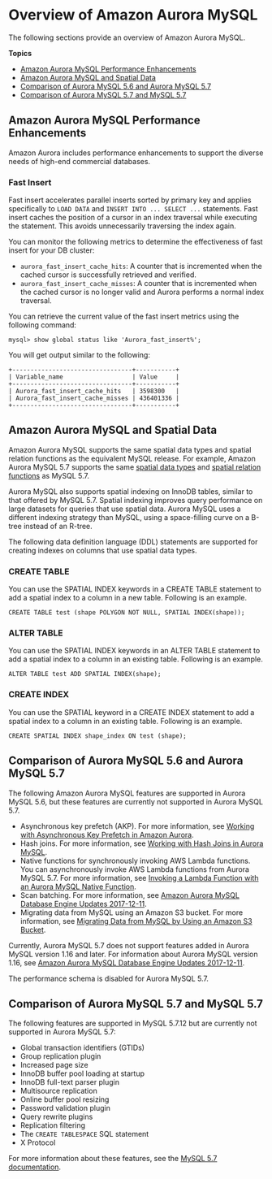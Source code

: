 # Overview of Amazon Aurora MySQL<a name="Aurora.AuroraMySQL.Overview"></a>

The following sections provide an overview of Amazon Aurora MySQL\.

**Topics**
+ [Amazon Aurora MySQL Performance Enhancements](#Aurora.AuroraMySQL.Performance)
+ [Amazon Aurora MySQL and Spatial Data](#Aurora.AuroraMySQL.Spatial)
+ [Comparison of Aurora MySQL 5\.6 and Aurora MySQL 5\.7](#Aurora.AuroraMySQL.CompareReleases)
+ [Comparison of Aurora MySQL 5\.7 and MySQL 5\.7](#Aurora.AuroraMySQL.CompareMySQL57)

## Amazon Aurora MySQL Performance Enhancements<a name="Aurora.AuroraMySQL.Performance"></a>

Amazon Aurora includes performance enhancements to support the diverse needs of high\-end commercial databases\.

### Fast Insert<a name="Aurora.AuroraMySQL.Performance.FastInsert"></a>

Fast insert accelerates parallel inserts sorted by primary key and applies specifically to `LOAD DATA` and `INSERT INTO ... SELECT ...` statements\. Fast insert caches the position of a cursor in an index traversal while executing the statement\. This avoids unnecessarily traversing the index again\.

You can monitor the following metrics to determine the effectiveness of fast insert for your DB cluster:
+ `aurora_fast_insert_cache_hits`: A counter that is incremented when the cached cursor is successfully retrieved and verified\. 
+ `aurora_fast_insert_cache_misses`: A counter that is incremented when the cached cursor is no longer valid and Aurora performs a normal index traversal\.

You can retrieve the current value of the fast insert metrics using the following command:

```
mysql> show global status like 'Aurora_fast_insert%';                
```

You will get output similar to the following:

```
+---------------------------------+-----------+
| Variable_name                   | Value     |
+---------------------------------+-----------+
| Aurora_fast_insert_cache_hits   | 3598300   |
| Aurora_fast_insert_cache_misses | 436401336 |
+---------------------------------+-----------+
```

## Amazon Aurora MySQL and Spatial Data<a name="Aurora.AuroraMySQL.Spatial"></a>

Amazon Aurora MySQL supports the same spatial data types and spatial relation functions as the equivalent MySQL release\. For example, Amazon Aurora MySQL 5\.7 supports the same [spatial data types](https://dev.mysql.com/doc/refman/5.7/en/spatial-types.html) and [spatial relation functions](https://dev.mysql.com/doc/refman/5.7/en/spatial-relation-functions-object-shapes.html) as MySQL 5\.7\. 

Aurora MySQL also supports spatial indexing on InnoDB tables, similar to that offered by MySQL 5\.7\. Spatial indexing improves query performance on large datasets for queries that use spatial data\. Aurora MySQL uses a different indexing strategy than MySQL, using a space\-filling curve on a B\-tree instead of an R\-tree\.

The following data definition language \(DDL\) statements are supported for creating indexes on columns that use spatial data types\.

### CREATE TABLE<a name="Aurora.AuroraMySQL.Spatial.create_table"></a>

 You can use the SPATIAL INDEX keywords in a CREATE TABLE statement to add a spatial index to a column in a new table\. Following is an example\.

```
CREATE TABLE test (shape POLYGON NOT NULL, SPATIAL INDEX(shape)); 
```

### ALTER TABLE<a name="Aurora.AuroraMySQL.Spatial.alter_table"></a>

You can use the SPATIAL INDEX keywords in an ALTER TABLE statement to add a spatial index to a column in an existing table\. Following is an example\.

```
ALTER TABLE test ADD SPATIAL INDEX(shape); 
```

### CREATE INDEX<a name="Aurora.AuroraMySQL.Spatial.create_index"></a>

You can use the SPATIAL keyword in a CREATE INDEX statement to add a spatial index to a column in an existing table\. Following is an example\.

```
CREATE SPATIAL INDEX shape_index ON test (shape);
```

## Comparison of Aurora MySQL 5\.6 and Aurora MySQL 5\.7<a name="Aurora.AuroraMySQL.CompareReleases"></a>

The following Amazon Aurora MySQL features are supported in Aurora MySQL 5\.6, but these features are currently not supported in Aurora MySQL 5\.7\.
+ Asynchronous key prefetch \(AKP\)\. For more information, see [Working with Asynchronous Key Prefetch in Amazon Aurora](AuroraMySQL.BestPractices.md#Aurora.BestPractices.AKP)\.
+ Hash joins\. For more information, see [Working with Hash Joins in Aurora MySQL](AuroraMySQL.BestPractices.md#Aurora.BestPractices.HashJoin)\.
+ Native functions for synchronously invoking AWS Lambda functions\. You can asynchronously invoke AWS Lambda functions from Aurora MySQL 5\.7\. For more information, see [Invoking a Lambda Function with an Aurora MySQL Native Function](AuroraMySQL.Integrating.Lambda.md#AuroraMySQL.Integrating.NativeLambda)\.
+ Scan batching\. For more information, see [Amazon Aurora MySQL Database Engine Updates 2017\-12\-11](AuroraMySQL.Updates.20171211.md)\.
+ Migrating data from MySQL using an Amazon S3 bucket\. For more information, see [Migrating Data from MySQL by Using an Amazon S3 Bucket](AuroraMySQL.Migrating.ExtMySQL.md#AuroraMySQL.Migrating.ExtMySQL.S3)\.

Currently, Aurora MySQL 5\.7 does not support features added in Aurora MySQL version 1\.16 and later\. For information about Aurora MySQL version 1\.16, see [Amazon Aurora MySQL Database Engine Updates 2017\-12\-11](AuroraMySQL.Updates.20171211.md)\.

The performance schema is disabled for Aurora MySQL 5\.7\.

## Comparison of Aurora MySQL 5\.7 and MySQL 5\.7<a name="Aurora.AuroraMySQL.CompareMySQL57"></a>

The following features are supported in MySQL 5\.7\.12 but are currently not supported in Aurora MySQL 5\.7:
+ Global transaction identifiers \(GTIDs\)
+ Group replication plugin
+ Increased page size
+ InnoDB buffer pool loading at startup
+ InnoDB full\-text parser plugin
+ Multisource replication
+ Online buffer pool resizing
+ Password validation plugin
+ Query rewrite plugins
+ Replication filtering
+ The `CREATE TABLESPACE` SQL statement
+ X Protocol

For more information about these features, see the [MySQL 5\.7 documentation](https://dev.mysql.com/doc/refman/5.7/en/)\.